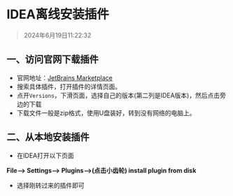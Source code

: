 # IDEA离线安装插件

> 2024年6月19日11:22:32

## 一、访问官网下载插件

* 官网地址：[JetBrains Marketplace](https://plugins.jetbrains.com/)
* 搜索具体插件，打开插件的详情页面。
* 点开`Versions`，下滑页面，选择自己的版本(第二列是IDEA版本)，然后点击旁边的下载
* 下载文件一般是zip格式，使用U盘装好，转到没有网络的电脑上。

## 二、从本地安装插件

* 在IDEA打开以下页面

**File--> Settings--> Plugins-->(点击小齿轮) install plugin from disk**

* 选择刚转过来的插件即可